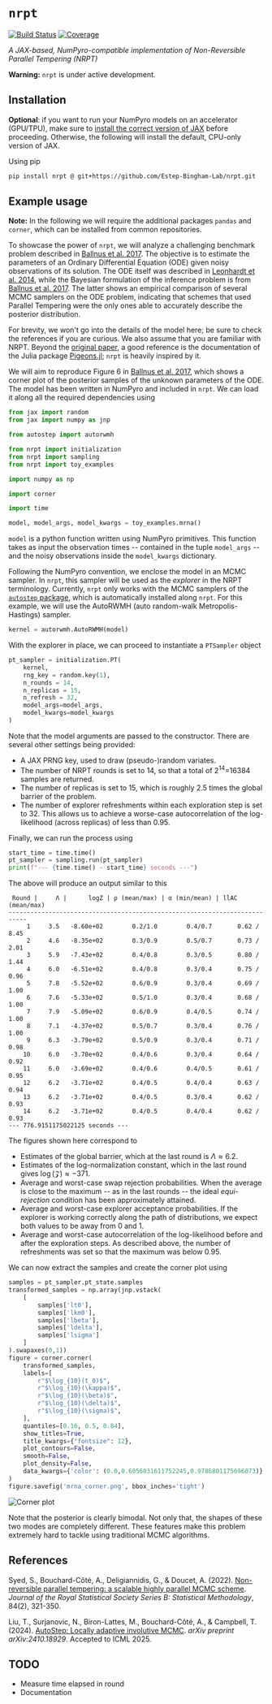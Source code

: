 # `nrpt`

[![Build Status](https://github.com/Estep-Bingham-Lab/nrpt/actions/workflows/CI.yml/badge.svg?branch=main)](https://github.com/Estep-Bingham-Lab/nrpt/actions/workflows/CI.yml?query=branch%3Amain)
[![Coverage](https://codecov.io/gh/Estep-Bingham-Lab/nrpt/branch/main/graph/badge.svg)](https://codecov.io/gh/Estep-Bingham-Lab/nrpt)

*A JAX-based, NumPyro-compatible implementation of Non-Reversible Parallel Tempering (NRPT)*

**Warning:** `nrpt` is under active development.


## Installation

**Optional**: if you want to run your NumPyro models on an accelerator (GPU/TPU),
make sure to 
[install the correct version of JAX](https://jax.readthedocs.io/en/latest/installation.html)
before proceeding. Otherwise, the following will install the default, CPU-only 
version of JAX.

Using pip
```bash
pip install nrpt @ git+https://github.com/Estep-Bingham-Lab/nrpt.git
```

## Example usage

**Note:** In the following we will require the additional packages `pandas` and 
`corner`, which can be installed from common repositories.

To showcase the power of `nrpt`, we will analyze a challenging benchmark problem
described in [Ballnus et al. 2017](https://doi.org/10.1186/s12918-017-0433-1). 
The objective is to estimate the parameters of an Ordinary Differential Equation
(ODE) given noisy observations of its solution. The ODE itself was described in 
[Leonhardt et al. 2014](https://doi.org/10.1016/j.nano.2013.11.008), while the
Bayesian formulation of the inference problem is from 
[Ballnus et al. 2017](https://doi.org/10.1186/s12918-017-0433-1). The latter
shows an empirical comparison of several MCMC samplers on the ODE problem,
indicating that schemes that used Parallel Tempering were the only ones able
to accurately describe the posterior distribution.  

For brevity, we won't go into the details of the model here; be sure to check 
the references if you are curious. We also assume that you are familiar with 
NRPT. Beyond the [original paper](https://doi.org/10.1111/rssb.12464), a good 
reference is the documentation of the Julia package 
[Pigeons.jl](https://pigeons.run/stable/); `nrpt` is heavily inspired by it.

We will aim to reproduce Figure 6 in 
[Ballnus et al. 2017](https://doi.org/10.1186/s12918-017-0433-1), which shows
a corner plot of the posterior samples of the unknown parameters of the ODE.
The model has been written in NumPyro and included in `nrpt`. We can load it along all the required dependencies using
```python
from jax import random
from jax import numpy as jnp

from autostep import autorwmh

from nrpt import initialization
from nrpt import sampling
from nrpt import toy_examples

import numpy as np

import corner

import time

model, model_args, model_kwargs = toy_examples.mrna()
```
`model` is a python function written using NumPyro primitives. This function
takes as input the observation times -- contained in the tuple `model_args` -- 
and the noisy observations inside the `model_kwargs` dictionary.

Following the NumPyro convention, we enclose the model in an MCMC sampler. In
`nrpt`, this sampler will be used as the *explorer* in the NRPT terminology.
Currently, `nrpt` only works with the MCMC samplers of the 
[`autostep` package](https://github.com/UBC-Stat-ML/autostep), which is
automatically installed along `nrpt`. For this example, we will use the
AutoRWMH (auto random-walk Metropolis-Hastings) sampler.
```python
kernel = autorwmh.AutoRWMH(model)
```

With the explorer in place, we can proceed to instantiate a `PTSampler` object
```python
pt_sampler = initialization.PT(
    kernel, 
    rng_key = random.key(1),
    n_rounds = 14,
    n_replicas = 15,
    n_refresh = 32,
    model_args=model_args, 
    model_kwargs=model_kwargs
)
```
Note that the model arguments are passed to the constructor. There are 
several other settings being provided:

- A JAX PRNG key, used to draw (pseudo-)random variates.
- The number of NRPT rounds is set to 14, so that a total of 
$2^{14}$=16384 samples are returned.
- The number of replicas is set to 15, which is roughly 2.5 times the global
barrier of the problem.
- The number of explorer refreshments within each exploration step is set to 32.
This allows us to achieve a worse-case autocorrelation of the log-likelihood 
(across replicas) of less than 0.95.

Finally, we can run the process using
```python
start_time = time.time()
pt_sampler = sampling.run(pt_sampler)
print(f"--- {time.time() - start_time} seconds ---")
```
The above will produce an output similar to this
```
 Round |     Λ |      logZ | ρ (mean/max) | α (min/mean) | llAC (mean/max) 
---------------------------------------------------------------------------
     1     3.5   -8.60e+02        0.2/1.0        0.4/0.7       0.62 / 8.45
     2     4.6   -8.35e+02        0.3/0.9        0.5/0.7       0.73 / 2.01
     3     5.9   -7.43e+02        0.4/0.8        0.3/0.5       0.80 / 1.44
     4     6.0   -6.51e+02        0.4/0.8        0.3/0.4       0.75 / 0.96
     5     7.8   -5.52e+02        0.6/0.9        0.3/0.4       0.69 / 1.00
     6     7.6   -5.33e+02        0.5/1.0        0.3/0.4       0.68 / 1.00
     7     7.9   -5.09e+02        0.6/0.9        0.4/0.5       0.74 / 1.00
     8     7.1   -4.37e+02        0.5/0.7        0.3/0.4       0.76 / 1.00
     9     6.3   -3.79e+02        0.5/0.9        0.3/0.4       0.71 / 0.98
    10     6.0   -3.70e+02        0.4/0.6        0.3/0.4       0.64 / 0.92
    11     6.0   -3.69e+02        0.4/0.6        0.4/0.5       0.61 / 0.95
    12     6.2   -3.71e+02        0.4/0.5        0.4/0.4       0.63 / 0.94
    13     6.2   -3.71e+02        0.4/0.5        0.3/0.4       0.62 / 0.93
    14     6.2   -3.71e+02        0.4/0.5        0.4/0.4       0.62 / 0.93
--- 776.9151175022125 seconds ---
```
The figures shown here correspond to

- Estimates of the global barrier, which at the last round is 
$\Lambda \approx 6.2$. 
- Estimates of the log-normalization constant, which in the last round gives
$\log(\mathcal{Z})\approx -371$.
- Average and worst-case swap rejection probabilities. When the average is
close to the maximum -- as in the last rounds -- the ideal *equi-rejection*
condition has been approximately attained.
- Average and worst-case explorer acceptance probabilities. If the explorer is
working correctly along the path of distributions, we expect both values
to be away from 0 and 1.
- Average and worst-case autocorrelation of the log-likelihood before and 
after the exploration steps. As described above, the number of refreshments
was set so that the maximum was below 0.95.

We can now extract the samples and create the corner plot using
```python
samples = pt_sampler.pt_state.samples
transformed_samples = np.array(jnp.vstack(
    [
        samples['lt0'],
        samples['lkm0'],
        samples['lbeta'],
        samples['ldelta'],
        samples['lsigma']
    ]
).swapaxes(0,1))
figure = corner.corner(
    transformed_samples,
    labels=[
        r"$\log_{10}(t_0)$",
        r"$\log_{10}(\kappa)$",
        r"$\log_{10}(\beta)$",
        r"$\log_{10}(\delta)$",
        r"$\log_{10}(\sigma)$",
    ],
    quantiles=[0.16, 0.5, 0.84],
    show_titles=True,
    title_kwargs={"fontsize": 12},
    plot_contours=False,
    smooth=False,
    plot_density=False,
    data_kwargs={'color': (0.0,0.6056031611752245,0.9786801175696073)}
)
figure.savefig('mrna_corner.png', bbox_inches='tight')
```
![Corner plot](./docs/_static/img/mrna_corner.png)

Note that the posterior is clearly bimodal. Not only that, the shapes
of these two modes are completely different. These features make this
problem extremely hard to tackle using traditional MCMC algorithms.


## References

Syed, S., Bouchard-Côté, A., Deligiannidis, G., & Doucet, A. (2022). 
[Non-reversible parallel tempering: a scalable highly parallel MCMC scheme](https://doi.org/10.1111/rssb.12464). 
*Journal of the Royal Statistical Society Series B: Statistical Methodology*, 84(2), 321-350.

Liu, T., Surjanovic, N., Biron-Lattes, M., Bouchard-Côté, A., & Campbell, T. (2024).
[AutoStep: Locally adaptive involutive MCMC](https://arxiv.org/abs/2410.18929). 
*arXiv preprint arXiv:2410.18929*. Accepted to ICML 2025.


## TODO

- Measure time elapsed in round 
- Documentation
